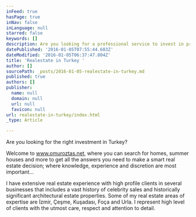 ```yaml
---
inFeed: true
hasPage: true
inNav: false
inLanguage: null
starred: false
keywords: []
description: Are you looking for a professional service to invest in properties in Turkey?
datePublished: '2016-01-05T07:55:44.683Z'
dateModified: '2016-01-05T06:37:47.804Z'
title: 'Realestate in Turkey '
author: []
sourcePath: _posts/2016-01-05-realestate-in-turkey.md
published: true
authors: []
publisher:
  name: null
  domain: null
  url: null
  favicon: null
url: realestate-in-turkey/index.html
_type: Article

---
```

Are you looking for the right investment in Turkey?

Welcome to www.omuroztas.net, where you can search for homes, summer houses and more to get all the answers you need to make a smart real estate decision; where knowledge, experience and discretion are most important...

I have extensive real estate experience with high profile clients in several businesses that includes a vast history of celebrity sales and historically significant architectural estate properties. Some of my real estate areas of expertise are İzmir, Çeşme, Kuşadası, Foça and Urla. I represent high level of clients with the utmost care, respect and attention to detail.